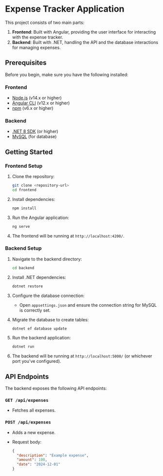 # Expense Tracker Application

This project consists of two main parts:

1. **Frontend**: Built with Angular, providing the user interface for interacting with the expense tracker.
2. **Backend**: Built with .NET, handling the API and the database interactions for managing expenses.

## Prerequisites

Before you begin, make sure you have the following installed:

### Frontend
- [Node.js](https://nodejs.org/en/) (v14.x or higher)
- [Angular CLI](https://angular.io/cli) (v12.x or higher)
- [npm](https://www.npmjs.com/) (v6.x or higher)

### Backend
- [.NET 8 SDK](https://dotnet.microsoft.com/download/dotnet/8.0) (or higher)
- [MySQL](https://www.mysql.com/) (for database)

## Getting Started

### Frontend Setup

1. Clone the repository:

    ```bash
    git clone <repository-url>
    cd frontend
    ```

2. Install dependencies:

    ```bash
    npm install
    ```

3. Run the Angular application:

    ```bash
    ng serve
    ```

4. The frontend will be running at `http://localhost:4200/`.

### Backend Setup

1. Navigate to the backend directory:

    ```bash
    cd backend
    ```

2. Install .NET dependencies:

    ```bash
    dotnet restore
    ```

3. Configure the database connection:
   - Open `appsettings.json` and ensure the connection string for MySQL is correctly set.

4. Migrate the database to create tables:

    ```bash
    dotnet ef database update
    ```

5. Run the backend application:

    ```bash
    dotnet run
    ```

6. The backend will be running at `http://localhost:5000/` (or whichever port you've configured).

## API Endpoints

The backend exposes the following API endpoints:

### `GET /api/expenses`

- Fetches all expenses.

### `POST /api/expenses`

- Adds a new expense. 
- Request body:

  ```json
  {
    "description": "Example expense",
    "amount": 100,
    "date": "2024-12-01"
  }
